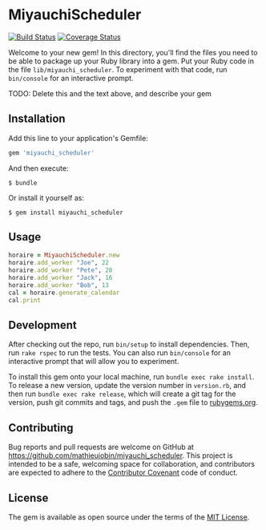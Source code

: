 # MiyauchiScheduler
[![Build Status](https://secure.travis-ci.org/mathieujobin/miyauchi_scheduler.png?branch=master)](http://travis-ci.org/mathieujobin/miyauchi_scheduler) [![Coverage Status](https://coveralls.io/repos/mathieujobin/miyauchi_scheduler/badge.png)](https://coveralls.io/r/mathieujobin/miyauchi_scheduler)


Welcome to your new gem! In this directory, you'll find the files you need to be able to package up your Ruby library into a gem. Put your Ruby code in the file `lib/miyauchi_scheduler`. To experiment with that code, run `bin/console` for an interactive prompt.

TODO: Delete this and the text above, and describe your gem

## Installation

Add this line to your application's Gemfile:

```ruby
gem 'miyauchi_scheduler'
```

And then execute:

    $ bundle

Or install it yourself as:

    $ gem install miyauchi_scheduler

## Usage

```ruby
horaire = MiyauchiScheduler.new
horaire.add_worker "Joe", 22
horaire.add_worker "Pete", 28
horaire.add_worker "Jack", 16
horaire.add_worker "Bob", 13
cal = horaire.generate_calendar
cal.print
```

## Development

After checking out the repo, run `bin/setup` to install dependencies. Then, run `rake rspec` to run the tests. You can also run `bin/console` for an interactive prompt that will allow you to experiment.

To install this gem onto your local machine, run `bundle exec rake install`. To release a new version, update the version number in `version.rb`, and then run `bundle exec rake release`, which will create a git tag for the version, push git commits and tags, and push the `.gem` file to [rubygems.org](https://rubygems.org).

## Contributing

Bug reports and pull requests are welcome on GitHub at https://github.com/mathieujobin/miyauchi_scheduler. This project is intended to be a safe, welcoming space for collaboration, and contributors are expected to adhere to the [Contributor Covenant](http://contributor-covenant.org) code of conduct.


## License

The gem is available as open source under the terms of the [MIT License](http://opensource.org/licenses/MIT).

